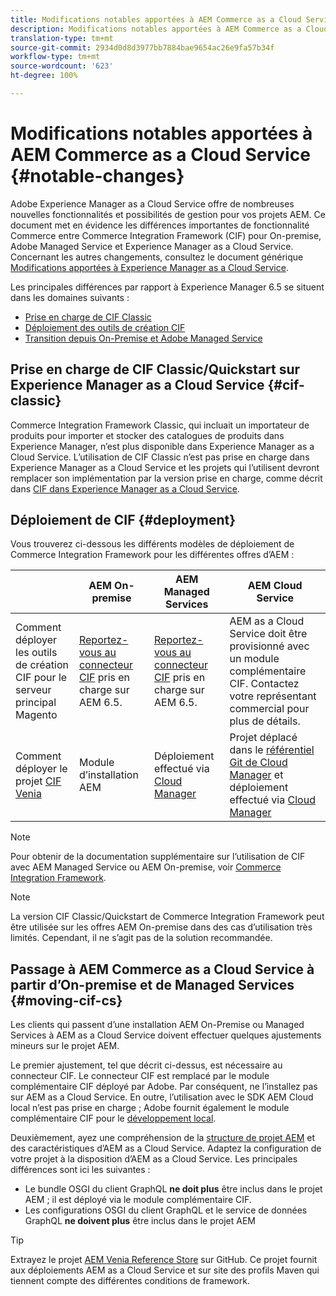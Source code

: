 ```yaml
---
title: Modifications notables apportées à AEM Commerce as a Cloud Service
description: Modifications notables apportées à AEM Commerce as a Cloud Service par rapport à Adobe Experience Manager 6.5.
translation-type: tm+mt
source-git-commit: 2934d0d8d3977bb7884bae9654ac26e9fa57b34f
workflow-type: tm+mt
source-wordcount: '623'
ht-degree: 100%

---
```



# Modifications notables apportées à AEM Commerce as a Cloud Service {#notable-changes}

Adobe Experience Manager as a Cloud Service offre de nombreuses nouvelles fonctionnalités et possibilités de gestion pour vos projets AEM. Ce document met en évidence les différences importantes de fonctionnalité Commerce entre Commerce Integration Framework (CIF) pour On-premise, Adobe Managed Service et Experience Manager as a Cloud Service. Concernant les autres changements, consultez le document générique [Modifications apportées à Experience Manager as a Cloud Service](/help/release-notes/aem-cloud-changes.md).

Les principales différences par rapport à Experience Manager 6.5 se situent dans les domaines suivants :
* [Prise en charge de CIF Classic](#cif-classic)
* [Déploiement des outils de création CIF](#cif-tools)
* [Transition depuis On-Premise et Adobe Managed Service](#moving-cif-cs)

## Prise en charge de CIF Classic/Quickstart sur Experience Manager as a Cloud Service {#cif-classic}

Commerce Integration Framework Classic, qui incluait un importateur de produits pour importer et stocker des catalogues de produits dans Experience Manager, n’est plus disponible dans Experience Manager as a Cloud Service. L’utilisation de CIF Classic n’est pas prise en charge dans Experience Manager as a Cloud Service et les projets qui l’utilisent devront remplacer son implémentation par la version prise en charge, comme décrit dans [CIF dans Experience Manager as a Cloud Service](https://docs.adobe.com/content/help/fr-FR/experience-manager-cloud-service/commerce/architecture/magento.html#overview).

## Déploiement de CIF {#deployment}

Vous trouverez ci-dessous les différents modèles de déploiement de Commerce Integration Framework pour les différentes offres d’AEM :

|  | AEM On-premise | AEM Managed Services | AEM Cloud Service |
|-------------     |-----------|-----------|-----------|
| Comment déployer les outils de création CIF pour le serveur principal Magento | [Reportez-vous au connecteur CIF](https://github.com/adobe/commerce-cif-connector/blob/master/README.md) pris en charge sur AEM 6.5. | [Reportez-vous au connecteur CIF](https://github.com/adobe/commerce-cif-connector/blob/master/README.md) pris en charge sur AEM 6.5. | AEM as a Cloud Service doit être provisionné avec un module complémentaire CIF. Contactez votre représentant commercial pour plus de détails. |
| Comment déployer le projet [CIF Venia](https://github.com/adobe/aem-cif-guides-venia) | Module d’installation AEM | Déploiement effectué via [Cloud Manager](https://docs.adobe.com/content/help/fr-FR/experience-manager-cloud-manager/using/introduction-to-cloud-manager.html) | Projet déplacé dans le [référentiel Git de Cloud Manager](https://docs.adobe.com/content/help/fr-FR/experience-manager-cloud-service/implementing/managing-code/integrating-with-git.html) et déploiement effectué via [Cloud Manager](https://docs.adobe.com/content/help/fr-FR/experience-manager-cloud-service/implementing/deploying/overview.html) |

>[!NOTE]
>
>Pour obtenir de la documentation supplémentaire sur l’utilisation de CIF avec AEM Managed Service ou AEM On-premise, voir [Commerce Integration Framework](https://www.adobe.io/apis/experiencecloud/commerce-integration-framework/getting-started.html).

>[!NOTE]
>
>La version CIF Classic/Quickstart de Commerce Integration Framework peut être utilisée sur les offres AEM On-premise dans des cas d’utilisation très limités. Cependant, il ne s’agit pas de la solution recommandée.

## Passage à AEM Commerce as a Cloud Service à partir d’On-premise et de Managed Services {#moving-cif-cs}

Les clients qui passent d’une installation AEM On-Premise ou Managed Services à AEM as a Cloud Service doivent effectuer quelques ajustements mineurs sur le projet AEM.

Le premier ajustement, tel que décrit ci-dessus, est nécessaire au connecteur CIF. Le connecteur CIF est remplacé par le module complémentaire CIF déployé par Adobe. Par conséquent, ne l’installez pas sur AEM as a Cloud Service. En outre, l’utilisation avec le SDK AEM Cloud local n’est pas prise en charge ; Adobe fournit également le module complémentaire CIF pour le [développement local](develop.md).

Deuxièmement, ayez une compréhension de la [structure de projet AEM](https://docs.adobe.com/content/help/fr-FR/experience-manager-cloud-service/implementing/developing/aem-project-content-package-structure.html) et des caractéristiques d’AEM as a Cloud Service. Adaptez la configuration de votre projet à la disposition d’AEM as a Cloud Service.
Les principales différences sont ici les suivantes :

* Le bundle OSGI du client GraphQL **ne doit plus** être inclus dans le projet AEM ; il est déployé via le module complémentaire CIF.
* Les configurations OSGI du client GraphQL et le service de données GraphQL **ne doivent plus** être inclus dans le projet AEM

>[!TIP]
>
>Extrayez le projet [AEM Venia Reference Store](https://github.com/adobe/aem-cif-guides-venia) sur GitHub. Ce projet fournit aux déploiements AEM as a Cloud Service et sur site des profils Maven qui tiennent compte des différentes conditions de framework.
